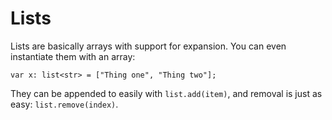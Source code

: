 # Lists

Lists are basically arrays with support for expansion. You can even instantiate them with an array:

```dusk
var x: list<str> = ["Thing one", "Thing two"];
```

They can be appended to easily with `list.add(item)`, and removal is just as easy: `list.remove(index)`.
